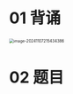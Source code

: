 # 01 背诵

<img src="https://cvp.oss-cn-shanghai.aliyuncs.com/202411072154460.png" alt="image-20241107215434386" style="zoom:50%;" />



# 02 题目

